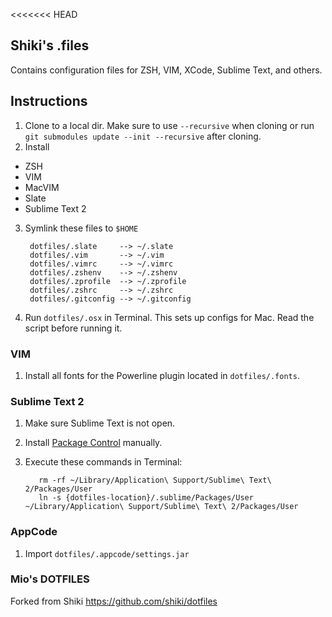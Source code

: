 <<<<<<< HEAD
## Shiki's .files

Contains configuration files for ZSH, VIM, XCode, Sublime Text, and others.


## Instructions

1. Clone to a local dir. Make sure to use `--recursive` when cloning or run `git submodules update --init --recursive` after cloning.
2. Install
  * ZSH
  * VIM
  * MacVIM
  * Slate
  * Sublime Text 2
3. Symlink these files to `$HOME`

        dotfiles/.slate     --> ~/.slate
        dotfiles/.vim       --> ~/.vim
        dotfiles/.vimrc     --> ~/.vimrc
        dotfiles/.zshenv    --> ~/.zshenv
        dotfiles/.zprofile  --> ~/.zprofile
        dotfiles/.zshrc     --> ~/.zshrc
        dotfiles/.gitconfig --> ~/.gitconfig

4. Run `dotfiles/.osx` in Terminal. This sets up configs for Mac. Read the script before running it.

###  VIM

  1. Install all fonts for the Powerline plugin located in `dotfiles/.fonts`.

### Sublime Text 2

  1. Make sure Sublime Text is not open.
  2. Install [Package Control](http://wbond.net/sublime_packages/package_control/installation) manually.
  3. Execute these commands in Terminal:

            rm -rf ~/Library/Application\ Support/Sublime\ Text\ 2/Packages/User
            ln -s {dotfiles-location}/.sublime/Packages/User ~/Library/Application\ Support/Sublime\ Text\ 2/Packages/User

### AppCode

  1. Import `dotfiles/.appcode/settings.jar`

### Mio's DOTFILES

Forked from Shiki
https://github.com/shiki/dotfiles

